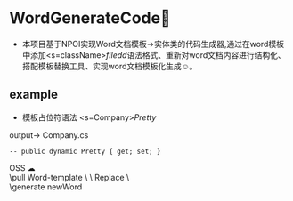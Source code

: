 # WordGenerateCode🚀
* 本项目基于NPOI实现Word文档模板->实体类的代码生成器,通过在word模板中添加<s=className>$filedd$<e>语法格式、重新对word文档内容进行结构化、搭配模板替换工具、实现word文档模板化生成☺。
## example
  * 模板占位符语法 <s=Company>$Pretty$ </e>
  
  output->
  Company.cs
  ```
  -- public dynamic Pretty { get; set; }
  ```
OSS ☁
    \
      \pull Word-template
        \ 
          \ Replace 
            \  
              \generate newWord      
